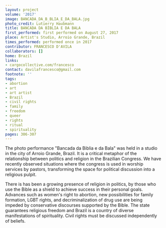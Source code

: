 ```yaml
---
layout: project
volume: '2017'
image: BANCADA_DA_B_BLIA_E_DA_BALA.jpg
photo_credit: Lutierry Haubmann
title: BANCADA DA BÍBLIA E DA BALA
first_performed: first performed on August 27, 2017
place: Artist's Studio, Arroio Grande, Brazil
times_performed: performed once in 2017
contributor: FRANCESCO D'AVILA
collaborators: []
home: Brazil
links:
- cargocollective.com/francesco
contact: davilafrancesco@gmail.com
footnote: ''
tags:
- abortion
- art
- art artist
- Brazil
- civil rights
- family
- freedom
- queer
- rights
- ritual
- spirituality
pages: 306-307
---
```


The photo performance "Bancada da Biblia e da Bala" was held in a studio in the city of Arroio Grande, Brazil. It is a critical metaphor of the relationship between politics and religion in the Brazilian Congress. We have recently observed situations where the congress is used in worship services by pastors, transforming the space for political discussion into a religious pulpit.

There is has been a growing presence of religion in politics, by those who use the Bible as a shield to achieve success in their personal goals. Advances such as women's right to abortion, new possibilities for family formation, LGBT rights, and decriminalization of drug use are being impeded by conservative discourses supported by the Bible. The state guarantees religious freedom and Brazil is a country of diverse manifestations of spirituality. Civil rights must be discussed independently of beliefs.
